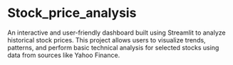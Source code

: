 # Stock_price_analysis
An interactive and user-friendly dashboard built using Streamlit to analyze historical stock prices. This project allows users to visualize trends, patterns, and perform basic technical analysis for selected stocks using data from sources like Yahoo Finance.
